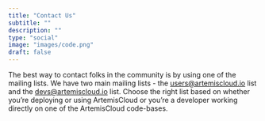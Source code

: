 ```yaml
---
title: "Contact Us"
subtitle: ""
description: ""
type: "social"
image: "images/code.png"
draft: false
---
```


The best way to contact folks in the community is by using one of the mailing lists. We have two main mailing lists - the users@artemiscloud.io list and the devs@artemiscloud.io list. Choose the right list based on whether you’re deploying or using ArtemisCloud or you’re a developer working directly on one of the ArtemisCloud code-bases.